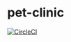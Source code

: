 # pet-clinic

[![CircleCI](https://circleci.com/gh/dm4nk/pet-clinic/tree/master.svg?style=svg)](https://circleci.com/gh/dm4nk/pet-clinic/tree/master)
